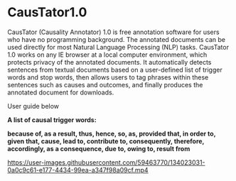 # CausTator1.0
CausTator (Causality Annotator) 1.0 is free annotation software for users who have no programming background. The annotated documents can be used directly for most Natural Language Processing (NLP) tasks. CausTator 1.0 works on any IE browser at a local computer environment, which protects privacy of the annotated documents.  It automatically detects sentences from textual documents based on a user-defined list of trigger words and stop words, then allows users to tag phrases within these sentences such as causes and outcomes, and finally produces the annotated document for downloads. 

User guide below

<b> A list of causal trigger words:

because of,
as a result,
thus,
hence,
so,
as,
provided that,
in order to,
given that,
cause,
lead to,
contribute to,
consequently,
therefore,
accordingly,
as a consequence,
due to,
owing to,
result from </b>

https://user-images.githubusercontent.com/59463770/134023031-0a0c9c61-e177-4434-99ea-a347f98a09cf.mp4

